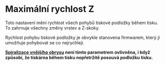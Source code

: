 Maximální rychlost Z
====
Toto nastavení mění rychlost všech pohybů tiskové podložky během tisku. To zahrnuje všechny změny vrstev a Z-skoky.

Rychlost pohybu tiskové podložky je obvykle stanovena firmwarem, který jí umožňuje pohybovat se co nejrychleji.

**[Spiralizace vnějšího obrysu](../blackmagic/magic_spiralize.md) není tímto parametrem ovlivněna, i když způsobí, že tiskárna během tisku nepřetržitě posouvá podložku tisku.**
